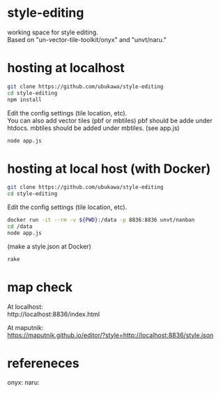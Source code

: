 # style-editing
working space for style editing.  
Based on "un-vector-tile-toolkit/onyx" and "unvt/naru."


# hosting at localhost
```zsh
git clone https://github.com/ubukawa/style-editing  
cd style-editing  
npm install  
```  
Edit the config settings (tile location, etc).  
You can also add vector tiles (pbf or mbtiles)
pbf should be adde under htdocs. mbtiles should be added under mbtiles. (see app.js)  

```zsh
node app.js   
```

# hosting at local host (with Docker)
```zsh
git clone https://github.com/ubukawa/style-editing  
cd style-editing  
```  
Edit the config settings (tile location, etc).  
```zsh 
docker run -it --rm -v ${PWD}:/data -p 8836:8836 unvt/nanban
cd /data
node app.js  
```  

(make a style.json at Docker)
```zsh
rake
``` 


# map check
At localhost:  
http://localhost:8836/index.html

At maputnik:  
https://maputnik.github.io/editor/?style=http://localhost:8836/style.json

# refereneces  
onyx:
naru:

